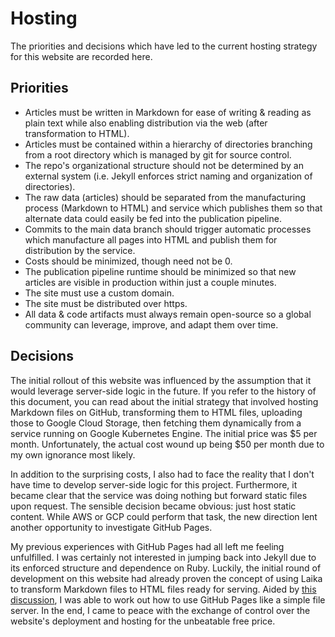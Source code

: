 # Hosting

The priorities and decisions which have led to the current hosting strategy for this website are recorded here.

## Priorities

* Articles must be written in Markdown for ease of writing & reading as plain text while also enabling distribution via the web (after transformation to HTML).
* Articles must be contained within a hierarchy of directories branching from a root directory which is managed by git for source control.
* The repo's organizational structure should not be determined by an external system (i.e. Jekyll enforces strict naming and organization of directories).
* The raw data (articles) should be separated from the manufacturing process (Markdown to HTML) and service which publishes them so that alternate data could easily be fed into the publication pipeline. 
* Commits to the main data branch should trigger automatic processes which manufacture all pages into HTML and publish them for distribution by the service.
* Costs should be minimized, though need not be 0.
* The publication pipeline runtime should be minimized so that new articles are visible in production within just a couple minutes.
* The site must use a custom domain.
* The site must be distributed over https.
* All data & code artifacts must always remain open-source so a global community can leverage, improve, and adapt them over time.

## Decisions

The initial rollout of this website was influenced by the assumption that it would leverage server-side logic in the future. If you refer to the history of this document, you can read about the initial strategy that involved hosting Markdown files on GitHub, transforming them to HTML files, uploading those to Google Cloud Storage, then fetching them dynamically from a service running on Google Kubernetes Engine. The initial price was $5 per month. Unfortunately, the actual cost wound up being $50 per month due to my own ignorance most likely.

In addition to the surprising costs, I also had to face the reality that I don't have time to develop server-side logic for this project. Furthermore, it became clear that the service was doing nothing but forward static files upon request. The sensible decision became obvious: just host static content. While AWS or GCP could perform that task, the new direction lent another opportunity to investigate GitHub Pages.

My previous experiences with GitHub Pages had all left me feeling unfulfilled. I was certainly not interested in jumping back into Jekyll due to its enforced structure and dependence on Ruby. Luckily, the initial round of development on this website had already proven the concept of using Laika to transform Markdown files to HTML files ready for serving. Aided by [this discussion](https://github.community/t/non-jekyll-website/126216), I was able to work out how to use GitHub Pages like a simple file server. In the end, I came to peace with the exchange of control over the website's deployment and hosting for the unbeatable free price.
